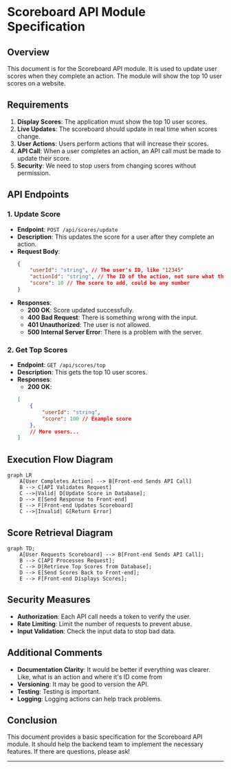 # Scoreboard API Module Specification

## Overview
This document is for the Scoreboard API module. It is used to update user scores when they complete an action. The module will show the top 10 user scores on a website.

## Requirements
1. **Display Scores**: The application must show the top 10 user scores.
2. **Live Updates**: The scoreboard should update in real time when scores change.
3. **User Actions**: Users perform actions that will increase their scores.
4. **API Call**: When a user completes an action, an API call must be made to update their score.
5. **Security**: We need to stop users from changing scores without permission.

## API Endpoints

### 1. Update Score
- **Endpoint**: `POST /api/scores/update`
- **Description**: This updates the score for a user after they complete an action.
- **Request Body**:
    ```json
    {
        "userId": "string", // The user's ID, like "12345"
        "actionId": "string", // The ID of the action, not sure what this is
        "score": 10 // The score to add, could be any number
    }
    ```
- **Responses**:
    - **200 OK**: Score updated successfully.
    - **400 Bad Request**: There is something wrong with the input.
    - **401 Unauthorized**: The user is not allowed.
    - **500 Internal Server Error**: There is a problem with the server.

### 2. Get Top Scores
- **Endpoint**: `GET /api/scores/top`
- **Description**: This gets the top 10 user scores.
- **Responses**:
    - **200 OK**:
    ```json
    [
        {
            "userId": "string",
            "score": 100 // Example score
        },
        // More users...
    ]
    ```

## Execution Flow Diagram
```mermaid
graph LR
    A[User Completes Action] --> B[Front-end Sends API Call]
    B --> C[API Validates Request]
    C -->|Valid| D[Update Score in Database];
    D --> E[Send Response to Front-end]
    E --> F[Front-end Updates Scoreboard]
    C -->|Invalid| G[Return Error]
```


## Score Retrieval Diagram
```mermaid
graph TD;
    A[User Requests Scoreboard] --> B[Front-end Sends API Call];
    B --> C[API Processes Request];
    C --> D[Retrieve Top Scores from Database];
    D --> E[Send Scores Back to Front-end];
    E --> F[Front-end Displays Scores];
```

## Security Measures
- **Authorization**: Each API call needs a token to verify the user.
- **Rate Limiting**: Limit the number of requests to prevent abuse.
- **Input Validation**: Check the input data to stop bad data.

## Additional Comments
- **Documentation Clarity**: It would be better if everything was clearer. Like, what is an action and where it's ID come from
- **Versioning**: It may be good to version the API.
- **Testing**: Testing is important.
- **Logging**: Logging actions can help track problems.

## Conclusion
This document provides a basic specification for the Scoreboard API module. It should help the backend team to implement the necessary features. If there are questions, please ask!

---
